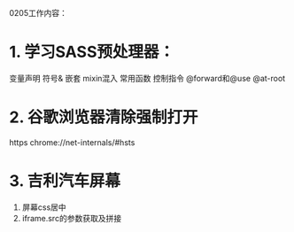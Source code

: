 0205工作内容：
# 1. 学习SASS预处理器： 
变量声明 符号& 嵌套 mixin混入 常用函数 控制指令 @forward和@use @at-root

# 2. 谷歌浏览器清除强制打开
  https   chrome://net-internals/#hsts

# 3. 吉利汽车屏幕
  1. 屏幕css居中
  2. iframe.src的参数获取及拼接


